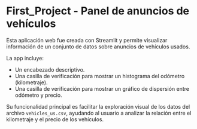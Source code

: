 # First_Project - Panel de anuncios de vehículos

Esta aplicación web fue creada con Streamlit y permite visualizar información de un conjunto de datos sobre anuncios de vehículos usados.

La app incluye:
- Un encabezado descriptivo.
- Una casilla de verificación para mostrar un histograma del odómetro (kilometraje).
- Una casilla de verificación para mostrar un gráfico de dispersión entre odómetro y precio.

Su funcionalidad principal es facilitar la exploración visual de los datos del archivo `vehicles_us.csv`, ayudando al usuario a analizar la relación entre el kilometraje y el precio de los vehículos.